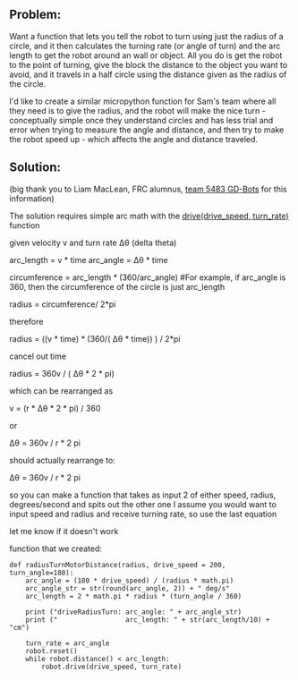 ## Problem: 

Want a function that lets you tell the robot to turn using just the radius of a circle, and it then calculates the turning rate (or angle of turn) 
and the arc length to get the robot around an wall or object.  All you do is get the robot to the point of turning, give the block the distance to 
the object you want to avoid, and it travels in a half circle using the distance given as the radius of the circle.

I'd like to create a similar micropython function for Sam's team where all they need is to give the radius, and the robot will make the nice 
turn - conceptually simple once they understand circles and has less trial and error when trying to measure the angle and distance, and 
then try to make the robot speed up - which affects the angle and distance traveled.

## Solution:
(big thank you to Liam MacLean, FRC alumnus, [team 5483 GD-Bots](https://github.com/Team-5483) for this information)

The solution requires simple arc math with the [drive(drive_speed, turn_rate)](https://pybricks.github.io/ev3-micropython/robotics.html#pybricks.robotics.DriveBase.drive) function

given velocity v and turn rate Δθ (delta theta)

arc_length = v * time
arc_angle = Δθ * time

circumference = arc_length * (360/arc_angle)  #For example, if arc_angle is 360, then the circumference of the circle is just arc_length

radius = circumference/ 2*pi

therefore

radius = ((v * time) * (360/( Δθ * time)) ) / 2*pi

cancel out time

radius = 360v / ( Δθ * 2 * pi)

which can be rearranged as

v = (r *  Δθ * 2 * pi) / 360

or

Δθ = 360v / r * 2 pi

should actually rearrange to:

Δθ = 360v / r * 2 pi

so you can make a function that takes as input 2 of either speed, radius, degrees/second and spits out the other one
I assume you would want to input speed and radius and receive turning rate, so use the last equation

let me know if it doesn't work

function that we created:

```
def radiusTurnMotorDistance(radius, drive_speed = 200, turn_angle=180):
    arc_angle = (180 * drive_speed) / (radius * math.pi)
    arc_angle_str = str(round(arc_angle, 2)) + " deg/s"    
    arc_length = 2 * math.pi * radius * (turn_angle / 360)

    print ("driveRadiusTurn: arc_angle: " + arc_angle_str)  
    print ("                 arc_length: " + str(arc_length/10) + "cm")  

    turn_rate = arc_angle
    robot.reset()      
    while robot.distance() < arc_length:
        robot.drive(drive_speed, turn_rate)
```
